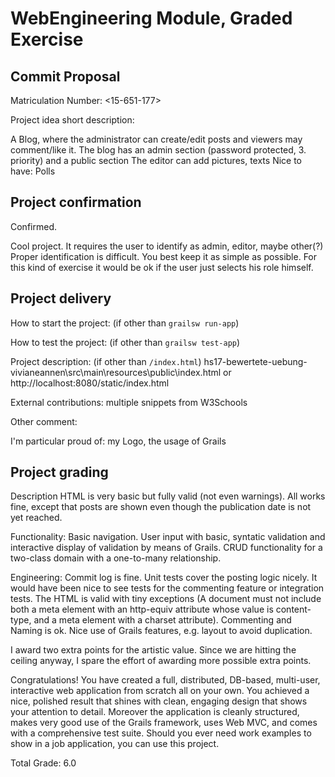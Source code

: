 # WebEngineering Module, Graded Exercise

## Commit Proposal

Matriculation Number: <15-651-177>

Project idea short description: 

A Blog, where the administrator can create/edit posts and viewers
may comment/like it.
The blog has an admin section (password protected, 3. priority) and a public section
The editor can add pictures, texts
Nice to have: Polls

## Project confirmation

Confirmed.

Cool project. 
It requires the user to identify as admin, editor, maybe other(?)
Proper identification is difficult. You best keep it as simple as possible.
For this kind of exercise it would be ok if the user just selects his role himself.


## Project delivery <to be filled by student>

How to start the project: (if other than `grailsw run-app`)

How to test the project:  (if other than `grailsw test-app`)

Project description:      (if other than `/index.html`) hs17-bewertete-uebung-vivianeannen\src\main\resources\public\index.html or http://localhost:8080/static/index.html

External contributions: multiple snippets from W3Schools

Other comment: 

I'm particular proud of: my Logo, the usage of Grails


## Project grading 

Description HTML is very basic but fully valid (not even warnings).
All works fine, except that posts are shown even though the publication date
is not yet reached.

Functionality:
Basic navigation. User input with basic, syntatic validation and
interactive display of validation by means of Grails.
CRUD functionality for a two-class domain with a one-to-many relationship.

Engineering:
Commit log is fine. 
Unit tests cover the posting logic nicely. It would have been nice to see tests for the
commenting feature or integration tests.
The HTML is valid with tiny exceptions (A document must not include both a meta element with an http-equiv attribute whose value is content-type, and a meta element with a charset attribute).
Commenting and Naming is ok.
Nice use of Grails features, e.g. layout to avoid duplication.

I award two extra points for the artistic value.
Since we are hitting the ceiling anyway, I spare the effort of awarding more possible extra points.

Congratulations!
You have created a full, distributed, DB-based, multi-user, interactive web application from scratch
all on your own. You achieved a nice, polished result that shines with clean, engaging design
that shows your attention to detail. Moreover the application is cleanly structured, makes very good
use of the Grails framework, uses Web MVC, and comes with a comprehensive test suite.
Should you ever need work examples to show in a job application, you can use this project.

Total Grade: 6.0
